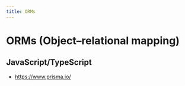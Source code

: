 ```yaml
---
title: ORMs
---
```


# ORMs (Object–relational mapping)

## JavaScript/TypeScript

- https://www.prisma.io/
